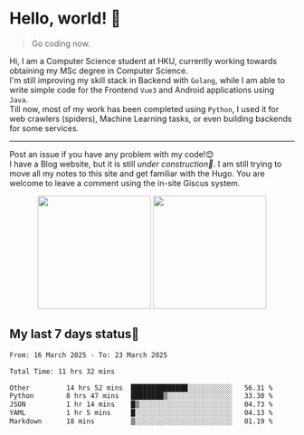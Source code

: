# Hello, world! 🥰
> Go coding now.
  
Hi, I am a Computer Science student at HKU, currently working towards obtaining my MSc degree in Computer Science.  
I'm still improving my skill stack in Backend with `Golang`, while I am able to write simple code for the Frontend `Vue3` and Android applications using `Java`.  
Till now, most of my work has been completed using `Python`, I used it for web crawlers (spiders), Machine Learning tasks, or even building backends for some services.

-------
Post an issue if you have any problem with my code!😊  
I have a Blog website, but it is still *under construction🚧*. I am still trying to move all my notes to this site and get familiar with the Hugo. You are welcome to leave a comment using the in-site Giscus system.  


<div align="center">
<div><img src="https://github-readme-stats.vercel.app/api?username=Xrondev&count_private=true" height="200px"/> <img src="https://github-readme-stats.vercel.app/api/top-langs/?username=Xrondev" height="200px"/></div>
</div>
<div align="center"></div>  

## My last 7 days status🧐

<!--START_SECTION:waka-->

```txt
From: 16 March 2025 - To: 23 March 2025

Total Time: 11 hrs 32 mins

Other         14 hrs 52 mins  ██████████████░░░░░░░░░░░   56.31 %
Python        8 hrs 47 mins   ████████▒░░░░░░░░░░░░░░░░   33.30 %
JSON          1 hr 14 mins    █▒░░░░░░░░░░░░░░░░░░░░░░░   04.73 %
YAML          1 hr 5 mins     █░░░░░░░░░░░░░░░░░░░░░░░░   04.13 %
Markdown      18 mins         ▒░░░░░░░░░░░░░░░░░░░░░░░░   01.19 %
```

<!--END_SECTION:waka-->
